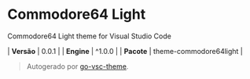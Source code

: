# Commodore64 Light

Commodore64 Light theme for Visual Studio Code

| **Versão** | 0.0.1 |
| **Engine** | ^1.0.0 |
| **Pacote** | theme-commodore64light |

> Autogerado por [go-vsc-theme](https://github.com/natalbu/go-vsc-theme).
